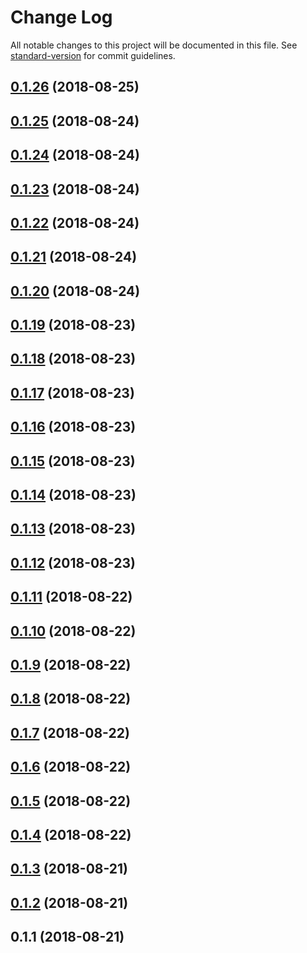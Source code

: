 # Change Log

All notable changes to this project will be documented in this file. See [standard-version](https://github.com/conventional-changelog/standard-version) for commit guidelines.

<a name="0.1.26"></a>
## [0.1.26](https://github.com/ktquez/vuepress-theme-ktquez/compare/v0.1.25...v0.1.26) (2018-08-25)



<a name="0.1.25"></a>
## [0.1.25](https://github.com/ktquez/vuepress-theme-ktquez/compare/v0.1.24...v0.1.25) (2018-08-24)



<a name="0.1.24"></a>
## [0.1.24](https://github.com/ktquez/vuepress-theme-ktquez/compare/v0.1.23...v0.1.24) (2018-08-24)



<a name="0.1.23"></a>
## [0.1.23](https://github.com/ktquez/vuepress-theme-ktquez/compare/v0.1.22...v0.1.23) (2018-08-24)



<a name="0.1.22"></a>
## [0.1.22](https://github.com/ktquez/vuepress-theme-ktquez/compare/v0.1.21...v0.1.22) (2018-08-24)



<a name="0.1.21"></a>
## [0.1.21](https://github.com/ktquez/vuepress-theme-ktquez/compare/v0.1.20...v0.1.21) (2018-08-24)



<a name="0.1.20"></a>
## [0.1.20](https://github.com/ktquez/vuepress-theme-ktquez/compare/v0.1.19...v0.1.20) (2018-08-24)



<a name="0.1.19"></a>
## [0.1.19](https://github.com/ktquez/vuepress-theme-ktquez/compare/v0.1.18...v0.1.19) (2018-08-23)



<a name="0.1.18"></a>
## [0.1.18](https://github.com/ktquez/vuepress-theme-ktquez/compare/v0.1.17...v0.1.18) (2018-08-23)



<a name="0.1.17"></a>
## [0.1.17](https://github.com/ktquez/vuepress-theme-ktquez/compare/v0.1.16...v0.1.17) (2018-08-23)



<a name="0.1.16"></a>
## [0.1.16](https://github.com/ktquez/vuepress-theme-ktquez/compare/v0.1.15...v0.1.16) (2018-08-23)



<a name="0.1.15"></a>
## [0.1.15](https://github.com/ktquez/vuepress-theme-ktquez/compare/v0.1.14...v0.1.15) (2018-08-23)



<a name="0.1.14"></a>
## [0.1.14](https://github.com/ktquez/vuepress-theme-ktquez/compare/v0.1.13...v0.1.14) (2018-08-23)



<a name="0.1.13"></a>
## [0.1.13](https://github.com/ktquez/vuepress-theme-ktquez/compare/v0.1.12...v0.1.13) (2018-08-23)



<a name="0.1.12"></a>
## [0.1.12](https://github.com/ktquez/vuepress-theme-ktquez/compare/v0.1.11...v0.1.12) (2018-08-23)



<a name="0.1.11"></a>
## [0.1.11](https://github.com/ktquez/vuepress-theme-ktquez/compare/v0.1.10...v0.1.11) (2018-08-22)



<a name="0.1.10"></a>
## [0.1.10](https://github.com/ktquez/vuepress-theme-ktquez/compare/v0.1.9...v0.1.10) (2018-08-22)



<a name="0.1.9"></a>
## [0.1.9](https://github.com/ktquez/vuepress-theme-ktquez/compare/v0.1.8...v0.1.9) (2018-08-22)



<a name="0.1.8"></a>
## [0.1.8](https://github.com/ktquez/vuepress-theme-ktquez/compare/v0.1.7...v0.1.8) (2018-08-22)



<a name="0.1.7"></a>
## [0.1.7](https://github.com/ktquez/vuepress-theme-ktquez/compare/v0.1.6...v0.1.7) (2018-08-22)



<a name="0.1.6"></a>
## [0.1.6](https://github.com/ktquez/vuepress-theme-ktquez/compare/v0.1.5...v0.1.6) (2018-08-22)



<a name="0.1.5"></a>
## [0.1.5](https://github.com/ktquez/vuepress-theme-ktquez/compare/v0.1.4...v0.1.5) (2018-08-22)



<a name="0.1.4"></a>
## [0.1.4](https://github.com/ktquez/vuepress-theme-ktquez/compare/v0.1.3...v0.1.4) (2018-08-22)



<a name="0.1.3"></a>
## [0.1.3](https://github.com/ktquez/vuepress-theme-ktquez/compare/v0.1.2...v0.1.3) (2018-08-21)



<a name="0.1.2"></a>
## [0.1.2](https://github.com/ktquez/vuepress-theme-ktquez/compare/v0.1.1...v0.1.2) (2018-08-21)



<a name="0.1.1"></a>
## 0.1.1 (2018-08-21)

